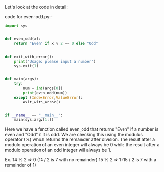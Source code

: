 Let's look at the code in detail:  

code for even-odd.py:-  

```python
import sys


def even_odd(x):
    return "Even" if x % 2 == 0 else "Odd"


def exit_with_error():
    print('Usage: please input a number')
    sys.exit(1)


def main(args):
    try:
        num = int(args[0])
        print(even_odd(num))
    except (IndexError,ValueError):
        exit_with_error()


if __name__ == "__main__":
    main(sys.argv[1:])

```

Here we have a function called even_odd that returns "Even" if a number is even and "Odd" if it is odd. We are checking this using the modulus operator (%) which returns the remainder after division. The result after a modulo operation of an even integer will always be 0 while the result after a modulo operation of an odd integer will always be 1.

Ex.
14 % 2 => 0 (14 / 2 is 7 with no remainder)
15 % 2 => 1 (15 / 2 is 7 with a remainder of 1)
